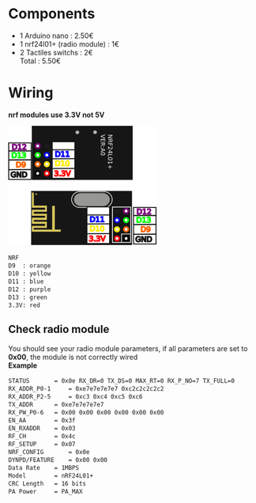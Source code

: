 # Components
* 1 Arduino nano : 2.50€	   
* 1 nrf24l01+ (radio module) : 1€	   
* 2 Tactiles switchs : 2€   
Total : 5.50€   

# Wiring
**nrf modules use 3.3V not 5V**

![nrf_pinout](https://github.com/pigetArduino/milightONOFF/raw/master/doc/nrf_pinout.png)

```
NRF
D9	: orange
D10	: yellow
D11	: blue
D12	: purple
D13	: green
3.3V: red
```

## Check radio module
You should see your radio module parameters, if all parameters are set to **0x00**, the module is not correctly wired       
**Example** 
```
STATUS		 = 0x0e RX_DR=0 TX_DS=0 MAX_RT=0 RX_P_NO=7 TX_FULL=0
RX_ADDR_P0-1	 = 0xe7e7e7e7e7 0xc2c2c2c2c2
RX_ADDR_P2-5	 = 0xc3 0xc4 0xc5 0xc6
TX_ADDR		 = 0xe7e7e7e7e7
RX_PW_P0-6	 = 0x00 0x00 0x00 0x00 0x00 0x00
EN_AA		 = 0x3f
EN_RXADDR	 = 0x03
RF_CH		 = 0x4c
RF_SETUP	 = 0x07
NRF_CONFIG		 = 0x0e
DYNPD/FEATURE	 = 0x00 0x00
Data Rate	 = 1MBPS
Model		 = nRF24L01+
CRC Length	 = 16 bits
PA Power	 = PA_MAX
```
